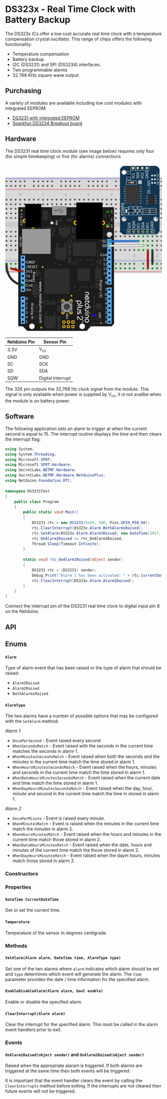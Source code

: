 # DS323x - Real Time Clock with Battery Backup

The DS323x ICs offer a low cost accurate real time clock with a temperature compensation crystal oscillator.  This range of chips offers the following functionality:

* Temperature compensation
* Battery backup
* I2C (DS3231) and SPI (DS3234) interfaces.
* Two programmable alarms
* 32.768 KHz square wave output

## Purchasing

A variety of modules are available including low cost modules with integrated EEPROM:

* [DS3231 with integrated EEPROM](https://www.amazon.com/s/ref=nb_sb_noss?url=search-alias%3Daps&field-keywords=ds3231)
* [Sparkfun DS3234 Breakout board](https://www.sparkfun.com/products/10160)

## Hardware

The DS3231 real time clock module (see image below) requires only four (for simple timekeeping) or five (for alarms) connections

![DS3231 Real Time Clock Module](DS3231RealTimeClock.png)

| Netduino Pin | Sensor Pin        |
|--------------|-------------------|
| 3.3V         | V<sub>cc</sub>    |
| GND          | GND               |
| SC           | SCK               |
| SD           | SDA               |
| SQW          | Digital Interrupt |

The 32K pin outputs the 32,768 Hz clock signal from the module.  This signal is only available when power is supplied by V<sub>cc</sub>, it is not availbe when the module is on battery power.

## Software

The following application sets an alarm to trigger at when the current second is equal to 15.  The interrupt routine displays the time and then clears the interrupt flag:

```csharp
using System;
using System.Threading;
using Microsoft.SPOT;
using Microsoft.SPOT.Hardware;
using SecretLabs.NETMF.Hardware;
using SecretLabs.NETMF.Hardware.NetduinoPlus;
using Netduino.Foundation.RTC;

namespace DS3231Test
{
    public class Program
    {
        public static void Main()
        {
            DS3231 rtc = new DS3231(0x68, 100, Pins.GPIO_PIN_D8);
            rtc.ClearInterrupt(DS323x.Alarm.BothAlarmsRaised);
            rtc.SetAlarm(DS323x.Alarm.Alarm1Raised, new DateTime(2017, 10, 29, 9, 43, 15), DS323x.AlarmType.WhenSecondsMatch);
            rtc.OnAlarm1Raised += rtc_OnAlarm1Raised;
            Thread.Sleep(Timeout.Infinite);
        }

        static void rtc_OnAlarm1Raised(object sender)
        {
            DS3231 rtc = (DS3231) sender;
            Debug.Print("Alarm 1 has been activated: " + rtc.CurrentDateTime.ToString());
            rtc.ClearInterrupt(DS323x.Alarm.Alarm1Raised);
        }
    }
}
```

Connect the interrupt pin of the DS3231 real time clock to digital input pin 8 on the Netduino.

## API

## Enums

#### `Alarm`

Type of alarm event that has been raised or the type of alarm that should be raised:

* `Alarm1Raised`
* `Alarm2Raised`
* `BothAlarmsRaised`

#### `AlarmType`

The two alarms have a number of possible options that may be configured with the `SetAlarm` method:

*Alarm 1*

* `OncePerSecond` - Event raised every second
* `WhenSecondsMatch` - Event raised with the seconds in the current time matches the seconds in alarm 1.
* `WhenMinutesSecondsMatch` - Event raised when both the seconds and the minutes in the current time match the time stored in alarm 1.
* `WhenHoursMinutesSecondsMatch` - Event raised when the hours, minutes and seconds in the current time match the time stored in alarm 1.
* `WhenDateHoursMinutesSecondsMatch` - Event raised when the current date and time match the time stored in alarm 1.
* `WhenDayHoursMinutesSecondsMatch` - Event raised when the day, hour, minute and second in the current time match the time in stored in alarm 1.

*Alarm 2*

* `OncePerMinute` - Event is raised every minute.
* `WhenMinutesMatch` - Event is raised when the minutes in the current time match the minutes in alarm 2.
* `WhenHoursMinutesMatch` - Event raised when the hours and minutes in the current time match those stored in alarm 2.
* `WhenDateHoursMinutesMatch` - Event raised when the date, hours and minutes of the current time match the those stored in alarm 2.
* `WhenDayHoursMinutesMatch` - Event raised when the daym hours, minutes match those stored in alarm 2.

### Constructors

### Properties

#### `DateTime CurrentDateTime`

Get or set the current time.

#### `Temperature`

Temperature of the sensor in degrees centigrade.

### Methods

#### `SetAlarm(Alarm alarm, DateTime time, AlarmType type)`

Set one of the two alarms where `alarm` indicates which alarm should be set and `type` determines which event will generate the alarm.  The `time` parameter provides the date / time information for the specified alarm.

#### `EnableDisableAlarm(Alarm alarm, bool enable)`

Enable or disable the specified alarm.

#### `ClearInterrupt(Alarm alarm)`

Clear the interrupt for the specified alarm.  This must be called in the alarm event handlers prior to exit.

### Events

#### `OnAlarm1Raised(object sender)` and `OnAlarm2Raised(object sender)`

Raised when the appropriate alaram is triggered.  If both alarms are triggered at the same time then both events will be triggered.

It is important that the event handler clears the event by calling the `ClearInterrupts` method before exiting.  If the interrupts are not cleared then future events will not be triggered.